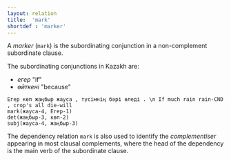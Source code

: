 ```yaml
---
layout: relation
title:  'mark'
shortdef : 'marker'
---
```


A *marker* (`mark`) is the subordinating conjunction in a
non-complement subordinate clause.

The subordinating conjunctions in Kazakh are:

* _егер_ "if"
* _өйткені_ "because"

~~~ sdparse
Егер көп жаңбыр жауса , түсімнің бәрі өледі . \n If much rain rain-CND , crop's all die-will
mark(жауса-4, Егер-1)
det(жаңбыр-3, көп-2)
subj(жауса-4, жаңбыр-3)
~~~

The dependency relation `mark` is also used to identify the
*complementiser* appearing in most clausal complements, where the head
of the dependency is the main verb of the subordinate clause. 

